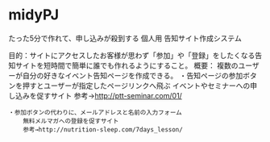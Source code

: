 # midyPJ

たった5分で作れて、申し込みが殺到する
個人用 告知サイト作成システム

目的：サイトにアクセスしたお客様が思わず「参加」や「登録」をしたくなる告知サイトを短時間で簡単に誰でも作れるようにすること。
概要：
	複数のユーザーが自分の好きなイベント告知ページを作成できる。
	・告知ページの参加ボタンを押すとユーザーが指定したページリンクへ飛ぶ
		イベントやセミナーへの申し込みを促すサイト
		参考→http://ptt-seminar.com/01/

	・参加ボタンの代わりに、メールアドレスと名前の入力フォーム
		無料メルマガへの登録を促すサイト
		参考→http://nutrition-sleep.com/7days_lesson/

